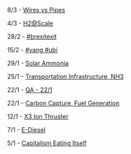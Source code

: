 
8/3 - [Wires vs Pipes](03/wirespipes.md)

4/3 - [H2@Scale](03/h2scale.md)

28/2 - [#brexitexit](02/brexitexit.md)

15/2 - [#yang #ubi](02/yang.md)

29/1 - [Solar Ammonia](01/solarammonia.md)

25/1 - [Transportation Infrastructure, NH3](01/transportation.md)

22/1 - [QA - 22/1](01/qa-1.md)

22/1 - [Carbon Capture, Fuel Generation](01/carboncapture.md)

12/1 - [X3 Ion Thruster](01/x3.md)

7/1 - [E-Diesel](01/ediesel.md)

5/1 - [Capitalism Eating Itself](01/capitalism.md)




